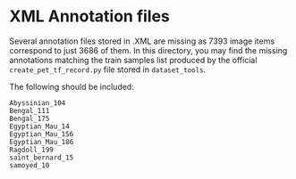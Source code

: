 # XML Annotation files

Several annotation files stored in .XML are missing as 7393 image items correspond to just 3686 of them. In this directory, you may find the missing annotations matching the train samples list produced by the official `create_pet_tf_record.py` file stored in `dataset_tools`.

The following should be included:
```
Abyssinian_104
Bengal_111
Bengal_175
Egyptian_Mau_14
Egyptian_Mau_156
Egyptian_Mau_186
Ragdoll_199
saint_bernard_15
samoyed_10
```
